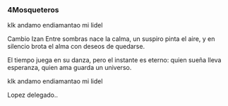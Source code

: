 ### 4Mosqueteros
klk andamo endiamantao mi lidel

Cambio Izan
Entre sombras nace la calma,
un suspiro pinta el aire,
y en silencio brota el alma
con deseos de quedarse.

El tiempo juega en su danza,
pero el instante es eterno:
quien sueña lleva esperanza,
quien ama guarda un universo.

klk andamo endiamantao mi lidel

Lopez delegado..